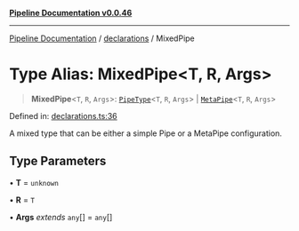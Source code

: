 [**Pipeline Documentation v0.0.46**](../../README.md)

***

[Pipeline Documentation](../../modules.md) / [declarations](../README.md) / MixedPipe

# Type Alias: MixedPipe\<T, R, Args\>

> **MixedPipe**\<`T`, `R`, `Args`\>: [`PipeType`](PipeType.md)\<`T`, `R`, `Args`\> \| [`MetaPipe`](../interfaces/MetaPipe.md)\<`T`, `R`, `Args`\>

Defined in: [declarations.ts:36](https://github.com/stonemjs/pipeline/blob/437717c2a315db06047331ae86596a6933a8a199/src/declarations.ts#L36)

A mixed type that can be either a simple Pipe or a MetaPipe configuration.

## Type Parameters

• **T** = `unknown`

• **R** = `T`

• **Args** *extends* `any`[] = `any`[]
